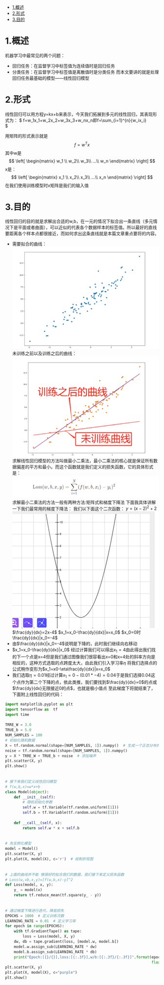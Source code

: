 <!-- TOC -->

- [1.概述](#1概述)
- [2.形式](#2形式)
- [3.目的](#3目的)

<!-- /TOC -->
# 1.概述
机器学习中最常见的两个问题：
* 回归任务：在监督学习中标签值为连续值时是回归任务
* 分类任务：在监督学习中标签值是离散值时是分类任务
而本文要讲的就是处理回归任务最基础的模型——线性回归模型
# 2.形式
线性回归可以用方程y=kx+b来表示，今天我们拓展到多元的线性回归，其表现形式为：
$
f=w_1x_1+w_2x_2+w_3x_3+w_nx_n即f=\sum_{i=1}^{n}{w_ix_i}   
$

用矩阵的形式表示就是
$$ 
f=w^Tx
$$
其中w是
$$
\left[
\begin{matrix}
w_1  \\
w_2\\
w_3\\
...\\
w_n 
\end{matrix} \right]
$$
x是：
$$
\left[
\begin{matrix}
x_1  \\
x_2\\
x_3\\
...\\
x_n 
\end{matrix} \right]
$$
在我们使用训练模型时x矩阵是我们的输入值
# 3.目的
线性回归的目的就是求解出合适的w,b，在一元的情况下拟合出一条直线（多元情况下是平面或者曲面），可以近似的代表各个数据样本的标签值。所以最好的直线要距离各个样本点都很接近，而如何求出这条直线就是本篇文章重点要将的内容。
* 需要拟合的曲线：
![](1.png)
未训练之前以及训练之后的曲线：
![](2.png)
求解线性回归模型的方法叫做最小二乘法，最小二乘法的核心就是保证所有数据偏差的平方和最小。而这个函数就是我们定义的损失函数，它的具体形式是：
![](3.png)
求解最小二乘法的方法一般有两种方法:矩阵式和梯度下降法
下面我具体讲解一下我们最常用的梯度下降法：
我们以下面这个二次函数：
$y=(x-2)^2+2$
![](4.png)
$\frac{dy}{dx}=2x-4$
$x_1=x_0-\frac{dy}{dx}|x=x_0$
$x_0=0时\frac{dy}{dx}|x_0=-4$
* 由$\frac{dy}{dx}|x_0=-4$说明是下降的，此时我们继续向右移动
* $x_1=x_0-\frac{dy}{dx}|x_0$
经过计算我们可以得出$x_1=4$由此得出我们找的下一个点是x=4但是我们通过图像我们很容看出x=0和x=4处的斜率方向是相反的，这种方式选取的点跨度太大，由此我们引入学习率$\eta$
将我们选择点的公式稍作变形为$x_1=x0-\eta\frac{dy}{dx}|x=x_0$
* 我们选取$\eta=0.01$经过计算$x_1=0-(0.01*-4)=0.04$于是我们选择0.04这个点作为第二个下降的点，依此类推，我们要找到$\frac{dy}{dx}=0$的点或$\frac{dy}{dx}无限接近0的点$，也就是极小值点
至此梯度下将就结束了，下面附上线性回归的代码：
``` python
import matplotlib.pyplot as plt
import tensorflow as  tf
import time

TRRE_W = 3.0
TRUE_b = 5.0
NUM_SAMPLES = 100
# 初始化随机数据
X = tf.random.normal(shape=[NUM_SAMPLES, 1]).numpy()  # 生成一个正态分布的100行，一列的矩阵
noise = tf.random.normal(shape=[NUM_SAMPLES, 1]).numpy()
y = X * TRRE_W + TRUE_b + noise  # 添加噪声
plt.scatter(X, y)
plt.show()


# 接下来我们定义线性回归模型
# f(w,b,x)=w*x+b
class Model(object):
    def __init__(self):
        # 随机初始化参数
        self.w = tf.Variable(tf.random.uniform([1]))
        self.b = tf.Variable(tf.random.uniform([1]))

    def __call__(self, x):
        return self.w * x + self.b


# 先实例化模型
model = Model()
plt.scatter(X, y)
plt.plot(X, model(X), c='r')  # 绘制折现图


# 上面的曲线并不能 够很好的拟合我们的数据，我们接下来定义损失函数
# Loss(w,vb,x,y)=[f(w,b,x)-y]^2
def Loss(model, x, y):
    y_ = model(x)
    return tf.reduce_mean(tf.square(y_ - y))


# 通过梯度下降进行迭代，降低损失
EPOCHS = 1000  # 定义训练次数
LEARNING_RATE = 0.01  # 定义学习率
for epoch in range(EPOCHS):
    with tf.GradientTape() as tape:
        loss = Loss(model, X, y)
    dw, db = tape.gradient(loss, [model.w, model.b])
    model.w.assign_sub(LEARNING_RATE * dw)
    model.b.assign_sub(LEARNING_RATE * db)
    print("Epoch:[{}/{}],loss:[{:.3f}],w/b:[{:.3f}/{:.3f}]".format(epoch, EPOCHS, loss, float(model.w.numpy()),
                                                                   float(model.b.numpy())))
plt.scatter(X, y)
plt.plot(X, model(X), c="purple")
plt.show()

```